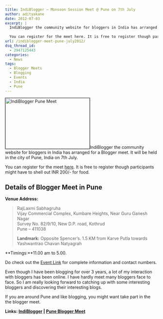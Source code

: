```yaml
---
title: IndiBlogger – Monsoon Session Meet @ Pune on 7th July
author: adityakane
date: 2012-07-03
excerpt: |
  IndiBlogger the community website for bloggers in India has arranged for a Blogger meet. It will be held in the city of Pune, India on 7th July.
  
  You can register for the meet here. It is free to register though participants might have to shell out INR 200/- for food
url: /indiblogger-meet-pune-july2012/
dsq_thread_id:
  - 2947125443
categories:
  - News
tags:
  - Blogger Meets
  - Blogging
  - Events
  - India
  - Pune
---
```

[<img class="alignright  wp-image-59228" style="border: 1px solid black;" title="IndiBlogger Pune Meet" src="http://cdn.devilsworkshop.org/files/2012/07/indiblogger_logo.png" alt="IndiBlogger Pune Meet" width="278" height="167" />][1]IndiBlogger the community website for bloggers in India has arranged for a Blogger meet. It will be held in the city of Pune, India on 7th July.

You can register for the meet <a href="http://www.indiblogger.in/bloggermeet.php?id=160" onclick="_gaq.push(['_trackEvent', 'outbound-article', 'http://www.indiblogger.in/bloggermeet.php?id=160', 'here']);" >here</a>. It is free to register though participants might have to shell out INR 200/- for food.

## Details of Blogger Meet in Pune

**Venue Address:**

> RajLaxmi Sabhagruha  
> Vijay Commercial Complex, Kumbare Heights, Near Guru Ganesh Nagar  
> Survey No. 82/9/10, New D.P. road, Kothrud  
> Pune &#8211; 411038
> 
> **Landmark:** Opposite Spencer&#8217;s. 1.5 KM from Karve Putla towards Yashwantrao Chavan Natyagrah

**Timings:**11.00 am to 5.00.

Do check out the <a href="http://www.indiblogger.in/bloggermeet.php?id=160" onclick="_gaq.push(['_trackEvent', 'outbound-article', 'http://www.indiblogger.in/bloggermeet.php?id=160', 'Event Link']);" >Event Link</a> for complete information and contact numbers.

Even though I have been blogging for over 3 years, a lot of my interaction with bloggers has been online. I have hardly meet many bloggers face to face. So I am really looking forward to catching up with some interesting bloggers and discovering their interesting blogs.

If you are around Pune and like blogging, you might want take part in the the blogger meet.

**Links: <a href="http://indiblogger.in" onclick="_gaq.push(['_trackEvent', 'outbound-article', 'http://indiblogger.in', 'IndiBlogger']);" >IndiBlogger</a> | <a href="http://www.indiblogger.in/bloggermeet.php?id=160" onclick="_gaq.push(['_trackEvent', 'outbound-article', 'http://www.indiblogger.in/bloggermeet.php?id=160', 'Pune Blogger Meet']);" >Pune Blogger Meet</a>**

 [1]: http://cdn.devilsworkshop.org/files/2012/07/indiblogger_logo.png
